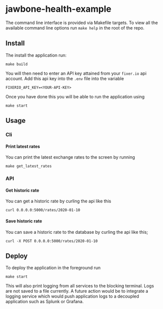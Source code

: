 # jawbone-health-example

The command line interface is provided via Makefile targets. To view all the available 
command line options run `make help` in the root of the repo.


## Install
The install the application run:
```
make build
```
You will then need to enter an API key attained from your `fixer.io` api account. Add this
api key into the `.env` file into the variable 
```
FIXERIO_API_KEY=<YOUR-API-KEY>
```
Once you have done this you will be able to run the application using 
```
make start
```
 
## Usage
### Cli
#### Print latest rates
You can print the latest exchange rates to the screen by running
```
make get_latest_rates
```

### API
#### Get historic rate
You can get a historic rate by curling the api like this
```
curl 0.0.0.0:5000/rates/2020-01-10
```

#### Save historic rate
You can save a historic rate to the database by curling the api like this;
```
curl -X POST 0.0.0.0:5000/rates/2020-01-10
```

## Deploy
To deploy the application in the foreground run 
```
make start
```
This will also print logging from all services to the blocking terminal.
Logs are not saved to a file currently. A future action would be to integrate a 
logging service which would push application logs to a decoupled application such 
as Splunk or Grafana. 

##
